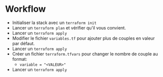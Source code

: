 # Workflow

* Initialiser la stack avec un `terraform init`
* Lancer un `terraform plan` et vérifier qu'il vous convient.
* Lancer un `terraform apply`
* Modifier le fichier `variables.tf` pour ajouter plus de couples en valeur par défaut.
* Lancer un `terraform apply`
* Créer un fichier `terraform.tfvars` pour changer le nombre de couple au format:
  * `variable = "<VALEUR>"`
* Lancer un `terraform apply`

